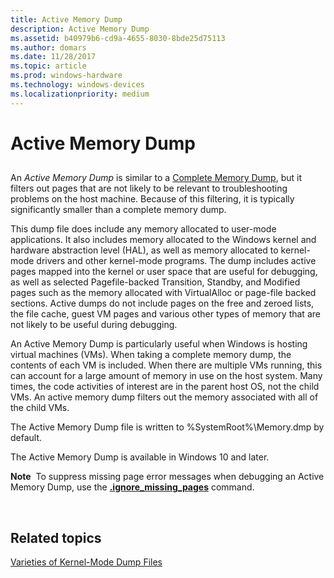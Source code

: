 ```yaml
---
title: Active Memory Dump
description: Active Memory Dump
ms.assetid: b40979b6-cd9a-4655-8030-8bde25d75113
ms.author: domars
ms.date: 11/28/2017
ms.topic: article
ms.prod: windows-hardware
ms.technology: windows-devices
ms.localizationpriority: medium
---
```


# Active Memory Dump


## <span id="ddk_kernel_memory_dump_dbg"></span><span id="DDK_KERNEL_MEMORY_DUMP_DBG"></span>


An *Active Memory Dump* is similar to a [Complete Memory Dump](complete-memory-dump.md), but it filters out pages that are not likely to be relevant to troubleshooting problems on the host machine. Because of this filtering, it is typically significantly smaller than a complete memory dump. 

This dump file does include any memory allocated to user-mode applications. It also includes memory allocated to the Windows kernel and hardware abstraction level (HAL), as well as memory allocated to kernel-mode drivers and other kernel-mode programs. The dump includes active pages mapped into the kernel or user space that are useful for debugging, as well as selected Pagefile-backed Transition, Standby, and Modified pages such as the memory allocated with VirtualAlloc or page-file backed sections. Active dumps do not include pages on the free and zeroed lists, the file cache, guest VM pages and various other types of memory that are not likely to be useful during debugging. 

An Active Memory Dump is particularly useful when Windows is hosting virtual machines (VMs). When taking a complete memory dump, the contents of each VM is included. When there are multiple VMs running, this can account for a large amount of memory in use on the host system. Many times, the code activities of interest are in the parent host OS, not the child VMs. An active memory dump filters out the memory associated with all of the child VMs. 

The Active Memory Dump file is written to %SystemRoot%\\Memory.dmp by default.

The Active Memory Dump is available in Windows 10 and later.

**Note**  To suppress missing page error messages when debugging an Active Memory Dump, use the [**.ignore\_missing\_pages**](-ignore-missing-pages--suppress-missing-page-errors-.md) command.

 

## <span id="related_topics"></span>Related topics


[Varieties of Kernel-Mode Dump Files](varieties-of-kernel-mode-dump-files.md)

 

 






